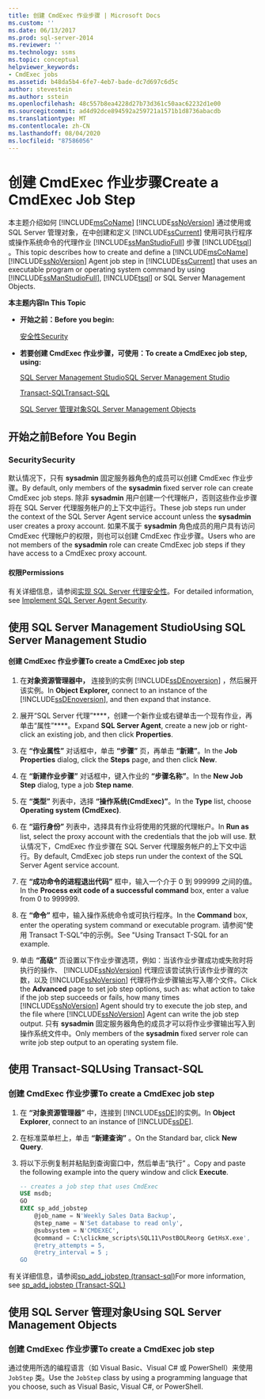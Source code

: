 ```yaml
---
title: 创建 CmdExec 作业步骤 | Microsoft Docs
ms.custom: ''
ms.date: 06/13/2017
ms.prod: sql-server-2014
ms.reviewer: ''
ms.technology: ssms
ms.topic: conceptual
helpviewer_keywords:
- CmdExec jobs
ms.assetid: b48da5b4-6fe7-4eb7-bade-dc7d697c6d5c
author: stevestein
ms.author: sstein
ms.openlocfilehash: 48c557b8ea4228d27b73d361c50aac62232d1e00
ms.sourcegitcommit: ad4d92dce894592a259721a1571b1d8736abacdb
ms.translationtype: MT
ms.contentlocale: zh-CN
ms.lasthandoff: 08/04/2020
ms.locfileid: "87586056"
---
```

# <a name="create-a-cmdexec-job-step"></a><span data-ttu-id="2bcd5-102">创建 CmdExec 作业步骤</span><span class="sxs-lookup"><span data-stu-id="2bcd5-102">Create a CmdExec Job Step</span></span>
  <span data-ttu-id="2bcd5-103">本主题介绍如何 [!INCLUDE[msCoName](../../includes/msconame-md.md)] [!INCLUDE[ssNoVersion](../../includes/ssnoversion-md.md)] 通过使用或 SQL Server 管理对象，在中创建和定义 [!INCLUDE[ssCurrent](../../includes/sscurrent-md.md)] 使用可执行程序或操作系统命令的代理作业 [!INCLUDE[ssManStudioFull](../../includes/ssmanstudiofull-md.md)] 步骤 [!INCLUDE[tsql](../../includes/tsql-md.md)] 。</span><span class="sxs-lookup"><span data-stu-id="2bcd5-103">This topic describes how to create and define a [!INCLUDE[msCoName](../../includes/msconame-md.md)] [!INCLUDE[ssNoVersion](../../includes/ssnoversion-md.md)] Agent job step in [!INCLUDE[ssCurrent](../../includes/sscurrent-md.md)] that uses an executable program or operating system command by using [!INCLUDE[ssManStudioFull](../../includes/ssmanstudiofull-md.md)], [!INCLUDE[tsql](../../includes/tsql-md.md)] or SQL Server Management Objects.</span></span>  
  
 <span data-ttu-id="2bcd5-104">**本主题内容**</span><span class="sxs-lookup"><span data-stu-id="2bcd5-104">**In This Topic**</span></span>  
  
-   <span data-ttu-id="2bcd5-105">**开始之前：**</span><span class="sxs-lookup"><span data-stu-id="2bcd5-105">**Before you begin:**</span></span>  
  
     [<span data-ttu-id="2bcd5-106">安全性</span><span class="sxs-lookup"><span data-stu-id="2bcd5-106">Security</span></span>](#Security)  
  
-   <span data-ttu-id="2bcd5-107">**若要创建 CmdExec 作业步骤，可使用：**</span><span class="sxs-lookup"><span data-stu-id="2bcd5-107">**To create a CmdExec job step, using:**</span></span>  
  
     [<span data-ttu-id="2bcd5-108">SQL Server Management Studio</span><span class="sxs-lookup"><span data-stu-id="2bcd5-108">SQL Server Management Studio</span></span>](#SSMS)  
  
     [<span data-ttu-id="2bcd5-109">Transact-SQL</span><span class="sxs-lookup"><span data-stu-id="2bcd5-109">Transact-SQL</span></span>](#TSQL)  
  
     [<span data-ttu-id="2bcd5-110">SQL Server 管理对象</span><span class="sxs-lookup"><span data-stu-id="2bcd5-110">SQL Server Management Objects</span></span>](#SMO)  
  
##  <a name="before-you-begin"></a><a name="BeforeYouBegin"></a> <span data-ttu-id="2bcd5-111">开始之前</span><span class="sxs-lookup"><span data-stu-id="2bcd5-111">Before You Begin</span></span>  
  
###  <a name="security"></a><a name="Security"></a> <span data-ttu-id="2bcd5-112">Security</span><span class="sxs-lookup"><span data-stu-id="2bcd5-112">Security</span></span>  
 <span data-ttu-id="2bcd5-113">默认情况下，只有 **sysadmin** 固定服务器角色的成员可以创建 CmdExec 作业步骤。</span><span class="sxs-lookup"><span data-stu-id="2bcd5-113">By default, only members of the **sysadmin** fixed server role can create CmdExec job steps.</span></span> <span data-ttu-id="2bcd5-114">除非 **sysadmin** 用户创建一个代理帐户，否则这些作业步骤将在 SQL Server 代理服务帐户的上下文中运行。</span><span class="sxs-lookup"><span data-stu-id="2bcd5-114">These job steps run under the context of the SQL Server Agent service account unless the **sysadmin** user creates a proxy account.</span></span> <span data-ttu-id="2bcd5-115">如果不属于 **sysadmin** 角色成员的用户具有访问 CmdExec 代理帐户的权限，则也可以创建 CmdExec 作业步骤。</span><span class="sxs-lookup"><span data-stu-id="2bcd5-115">Users who are not members of the **sysadmin** role can create CmdExec job steps if they have access to a CmdExec proxy account.</span></span>  
  
####  <a name="permissions"></a><a name="Permissions"></a> <span data-ttu-id="2bcd5-116">权限</span><span class="sxs-lookup"><span data-stu-id="2bcd5-116">Permissions</span></span>  
 <span data-ttu-id="2bcd5-117">有关详细信息，请参阅[实现 SQL Server 代理安全性](implement-sql-server-agent-security.md)。</span><span class="sxs-lookup"><span data-stu-id="2bcd5-117">For detailed information, see [Implement SQL Server Agent Security](implement-sql-server-agent-security.md).</span></span>  
  
##  <a name="using-sql-server-management-studio"></a><a name="SSMS"></a> <span data-ttu-id="2bcd5-118">使用 SQL Server Management Studio</span><span class="sxs-lookup"><span data-stu-id="2bcd5-118">Using SQL Server Management Studio</span></span>  
  
#### <a name="to-create-a-cmdexec-job-step"></a><span data-ttu-id="2bcd5-119">创建 CmdExec 作业步骤</span><span class="sxs-lookup"><span data-stu-id="2bcd5-119">To create a CmdExec job step</span></span>  
  
1.  <span data-ttu-id="2bcd5-120">在**对象资源管理器中，** 连接到的实例 [!INCLUDE[ssDEnoversion](../../includes/ssdenoversion-md.md)] ，然后展开该实例。</span><span class="sxs-lookup"><span data-stu-id="2bcd5-120">In **Object Explorer,** connect to an instance of the [!INCLUDE[ssDEnoversion](../../includes/ssdenoversion-md.md)], and then expand that instance.</span></span>  
  
2.  <span data-ttu-id="2bcd5-121">展开“SQL Server 代理”\*\*\*\*，创建一个新作业或右键单击一个现有作业，再单击“属性”\*\*\*\*。</span><span class="sxs-lookup"><span data-stu-id="2bcd5-121">Expand **SQL Server Agent**, create a new job or right-click an existing job, and then click **Properties**.</span></span>  
  
3.  <span data-ttu-id="2bcd5-122">在 **“作业属性”** 对话框中，单击 **“步骤”** 页，再单击 **“新建”**。</span><span class="sxs-lookup"><span data-stu-id="2bcd5-122">In the **Job Properties** dialog, click the **Steps** page, and then click **New**.</span></span>  
  
4.  <span data-ttu-id="2bcd5-123">在 **“新建作业步骤”** 对话框中，键入作业的 **“步骤名称”**。</span><span class="sxs-lookup"><span data-stu-id="2bcd5-123">In the **New Job Step** dialog, type a job **Step name**.</span></span>  
  
5.  <span data-ttu-id="2bcd5-124">在 **“类型”** 列表中，选择 **“操作系统(CmdExec)”**。</span><span class="sxs-lookup"><span data-stu-id="2bcd5-124">In the **Type** list, choose **Operating system (CmdExec)**.</span></span>  
  
6.  <span data-ttu-id="2bcd5-125">在 **“运行身份”** 列表中，选择具有作业将使用的凭据的代理帐户。</span><span class="sxs-lookup"><span data-stu-id="2bcd5-125">In **Run as** list, select the proxy account with the credentials that the job will use.</span></span> <span data-ttu-id="2bcd5-126">默认情况下，CmdExec 作业步骤在 SQL Server 代理服务帐户的上下文中运行。</span><span class="sxs-lookup"><span data-stu-id="2bcd5-126">By default, CmdExec job steps run under the context of the SQL Server Agent service account.</span></span>  
  
7.  <span data-ttu-id="2bcd5-127">在 **“成功命令的进程退出代码”** 框中，输入一个介于 0 到 999999 之间的值。</span><span class="sxs-lookup"><span data-stu-id="2bcd5-127">In the **Process exit code of a successful command** box, enter a value from 0 to 999999.</span></span>  
  
8.  <span data-ttu-id="2bcd5-128">在 **“命令”** 框中，输入操作系统命令或可执行程序。</span><span class="sxs-lookup"><span data-stu-id="2bcd5-128">In the **Command** box, enter the operating system command or executable program.</span></span> <span data-ttu-id="2bcd5-129">请参阅“使用 Transact T-SQL”中的示例。</span><span class="sxs-lookup"><span data-stu-id="2bcd5-129">See "Using Transact T-SQL for an example.</span></span>  
  
9. <span data-ttu-id="2bcd5-130">单击 **“高级”** 页设置以下作业步骤选项，例如：当该作业步骤成功或失败时将执行的操作、 [!INCLUDE[ssNoVersion](../../includes/ssnoversion-md.md)] 代理应该尝试执行该作业步骤的次数，以及 [!INCLUDE[ssNoVersion](../../includes/ssnoversion-md.md)] 代理将作业步骤输出写入哪个文件。</span><span class="sxs-lookup"><span data-stu-id="2bcd5-130">Click the **Advanced** page to set job step options, such as: what action to take if the job step succeeds or fails, how many times [!INCLUDE[ssNoVersion](../../includes/ssnoversion-md.md)] Agent should try to execute the job step, and the file where [!INCLUDE[ssNoVersion](../../includes/ssnoversion-md.md)] Agent can write the job step output.</span></span> <span data-ttu-id="2bcd5-131">只有 **sysadmin** 固定服务器角色的成员才可以将作业步骤输出写入到操作系统文件中。</span><span class="sxs-lookup"><span data-stu-id="2bcd5-131">Only members of the **sysadmin** fixed server role can write job step output to an operating system file.</span></span>  
  
##  <a name="using-transact-sql"></a><a name="TSQL"></a> <span data-ttu-id="2bcd5-132">使用 Transact-SQL</span><span class="sxs-lookup"><span data-stu-id="2bcd5-132">Using Transact-SQL</span></span>  
  
### <a name="to-create-a-cmdexec-job-step"></a><span data-ttu-id="2bcd5-133">创建 CmdExec 作业步骤</span><span class="sxs-lookup"><span data-stu-id="2bcd5-133">To create a CmdExec job step</span></span>  
  
1.  <span data-ttu-id="2bcd5-134">在 **“对象资源管理器”** 中，连接到 [!INCLUDE[ssDE](../../includes/ssde-md.md)]的实例。</span><span class="sxs-lookup"><span data-stu-id="2bcd5-134">In **Object Explorer**, connect to an instance of [!INCLUDE[ssDE](../../includes/ssde-md.md)].</span></span>  
  
2.  <span data-ttu-id="2bcd5-135">在标准菜单栏上，单击 **“新建查询”** 。</span><span class="sxs-lookup"><span data-stu-id="2bcd5-135">On the Standard bar, click **New Query**.</span></span>  
  
3.  <span data-ttu-id="2bcd5-136">将以下示例复制并粘贴到查询窗口中，然后单击“执行” 。</span><span class="sxs-lookup"><span data-stu-id="2bcd5-136">Copy and paste the following example into the query window and click **Execute**.</span></span>  
  
    ```sql
    -- creates a job step that uses CmdExec  
    USE msdb;  
    GO  
    EXEC sp_add_jobstep  
        @job_name = N'Weekly Sales Data Backup',  
        @step_name = N'Set database to read only',  
        @subsystem = N'CMDEXEC',  
        @command = C:\clickme_scripts\SQL11\PostBOLReorg GetHsX.exe',   
        @retry_attempts = 5,  
        @retry_interval = 5 ;  
    GO  
    ```  
  
 <span data-ttu-id="2bcd5-137">有关详细信息，请参阅[sp_add_jobstep &#40;transact-sql&#41;](/sql/relational-databases/system-stored-procedures/sp-add-jobstep-transact-sql)</span><span class="sxs-lookup"><span data-stu-id="2bcd5-137">For more information, see [sp_add_jobstep &#40;Transact-SQL&#41;](/sql/relational-databases/system-stored-procedures/sp-add-jobstep-transact-sql)</span></span>  
  
##  <a name="using-sql-server-management-objects"></a><a name="SMO"></a><span data-ttu-id="2bcd5-138">使用 SQL Server 管理对象</span><span class="sxs-lookup"><span data-stu-id="2bcd5-138">Using SQL Server Management Objects</span></span>  

### <a name="to-create-a-cmdexec-job-step"></a><span data-ttu-id="2bcd5-139">创建 CmdExec 作业步骤</span><span class="sxs-lookup"><span data-stu-id="2bcd5-139">To create a CmdExec job step</span></span>
  
 <span data-ttu-id="2bcd5-140">通过使用所选的编程语言（如 Visual Basic、Visual C# 或 PowerShell）来使用 `JobStep` 类。</span><span class="sxs-lookup"><span data-stu-id="2bcd5-140">Use the `JobStep` class by using a programming language that you choose, such as Visual Basic, Visual C#, or PowerShell.</span></span>  
